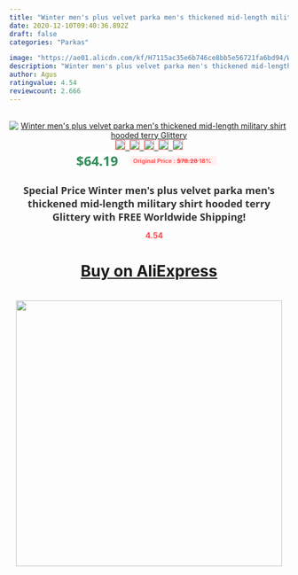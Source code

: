 ```yaml
---
title: "Winter men's plus velvet parka men's thickened mid-length military shirt hooded terry Glittery"
date: 2020-12-10T09:40:36.892Z
draft: false
categories: "Parkas"

image: "https://ae01.alicdn.com/kf/H7115ac35e6b746ce8bb5e56721fa6bd94/Winter-men-s-plus-velvet-parka-men-s-thickened-mid-length-military-shirt-hooded-terry-Glittery.jpg"
description: "Winter men's plus velvet parka men's thickened mid-length military shirt hooded terry Glittery"
author: Agus
ratingvalue: 4.54
reviewcount: 2.666
---
```

<br>
<div style="text-align: center;">
<a href="https://s.click.aliexpress.com/e/_9HhfeN" target="_blank" rel="nofollow noopener noreferrer"><img alt="Winter men's plus velvet parka men's thickened mid-length military shirt hooded terry Glittery" class="magnifier-image" src="https://ae01.alicdn.com/kf/H7115ac35e6b746ce8bb5e56721fa6bd94/Winter-men-s-plus-velvet-parka-men-s-thickened-mid-length-military-shirt-hooded-terry-Glittery.jpg_640x640.jpg">
<br>
<img style="border:1px solid salmon" src="https://ae01.alicdn.com/kf/H7115ac35e6b746ce8bb5e56721fa6bd94/Winter-men-s-plus-velvet-parka-men-s-thickened-mid-length-military-shirt-hooded-terry-Glittery.jpg_120x120.jpg">&nbsp;&nbsp;<img style="border:1px solid salmon" src="https://ae01.alicdn.com/kf/H159203e63dcc48a3a4448c685c3ddfc9I/Winter-men-s-plus-velvet-parka-men-s-thickened-mid-length-military-shirt-hooded-terry-Glittery.jpg_120x120.jpg">&nbsp;&nbsp;<img style="border:1px solid salmon" src="https://ae01.alicdn.com/kf/H69b116a48cf34e48ad4eb673c43452dfH/Winter-men-s-plus-velvet-parka-men-s-thickened-mid-length-military-shirt-hooded-terry-Glittery.jpg_120x120.jpg">&nbsp;&nbsp;<img style="border:1px solid salmon" src="https://ae01.alicdn.com/kf/Hde0ed06bbd48451eb2da002f14e997d7q/Winter-men-s-plus-velvet-parka-men-s-thickened-mid-length-military-shirt-hooded-terry-Glittery.jpg_120x120.jpg">&nbsp;&nbsp;<img style="border:1px solid salmon" src="https://ae01.alicdn.com/kf/H87ca6251c59940ab9477e0f3078f3a75E/Winter-men-s-plus-velvet-parka-men-s-thickened-mid-length-military-shirt-hooded-terry-Glittery.jpg_120x120.jpg"></a></div><br0>
<div style="text-align: center;"><span style="background-color: white; border: 0px; box-sizing: border-box; color: seagreen; display: inline-block; font-family: &quot;open sans&quot; , &quot;arial&quot; , &quot;helvetica&quot; , sans-serif , &quot;heiti&quot;; font-size: 24px; font-stretch: inherit; font-weight: 700; line-height: inherit; margin: 0px 10px 0px 0px; padding: 0px; vertical-align: middle;">$64.19 </span>
<span style="background: rgb(255 , 241 , 241); border-radius: 3px; border: 0px; box-sizing: border-box; color: #ff4747; display: inline-block; font-family: inherit; font-size: 12px; font-stretch: inherit; font-style: inherit; font-variant: inherit; font-weight: 600; line-height: inherit; margin: 0px; padding: 2px 5px; transform: scale(0.9); vertical-align: middle;">Original Price : <b style="text-decoration: line-through;">$78.28 </b> 18%&nbsp;&nbsp;</span></div>
<h1 style="color: #333333; display: inline-block; font-family: &quot;open sans&quot; , &quot;arial&quot; , &quot;helvetica&quot; , sans-serif , &quot;heiti&quot;; font-size: 18px; font-stretch: inherit; font-weight: 700; text-align: center;">Special Price Winter men's plus velvet parka men's thickened mid-length military shirt hooded terry Glittery with FREE Worldwide Shipping!</h1>
<div style="color: #ff4747; text-align: center;">
<img src="https://4.bp.blogspot.com/-M0ZcTcb-5uY/XleCXlxnR4I/AAAAAAAAAEc/OrjgMkXV1oMQFaCRZj5HQwOCBcu3w1FegCPcBGAYYCw/s1600/star.png" style="height: 15px;">&nbsp;<b>4.54</b></div>
<div class="button_cont" align="center"><a class="buynow_a" href="https://s.click.aliexpress.com/e/_9HhfeN" target="_blank" rel="nofollow noopener noreferrer"><H1>Buy on AliExpress</H1></a></div><br>
<div class="separator" style="clear: both; text-align: center;">
<img src="https://lh3.googleusercontent.com/-pTy5HemUv9M/XlePHvY0dAI/AAAAAAAAAE4/0nX5iRUoIWY8eMW9Dpxeirr157OZliDIgCLcBGAsYHQ/s1600/badge.gif" width="480">
</div>
